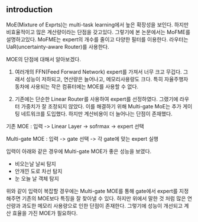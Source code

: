 ## introduction

MoE(Mixture of Exprts)는 multi-task learning에서 높은 확장성을 보인다. 하지만 비효율적이고 많은 계산량이라는 단점을 갖고있다. 그렇기에 본 논문에서는 MoFME를 설명하고있다. MoFME는 expert의 개수를 줄이고 다양한 필터를 이용한다. 라우터는 UaR(uncertainty-aware Router)를 사용한다.

MOE의 단점에 대해서 알아보겠다.
1. 여러개의
 FFN(Feed Forward Network) expert를 가져서 너무 크고 무겁다.
그래서 성능이 저하되고, 연산량은 늘어나고, 메모리사용량도 크다. 특히 자율주행자동차에 사용되는 작은 컴퓨터에는 MOE를 사용할 수 없다.  

2. 기존에는 단순한 Linear Router를 사용하여 expert를 선정하였다. 
그랬기에 라우터 가중치가 잘 조정되지 않았다. 이를 해결하기 위해 Multi-gate MoE는 추가 게이팅 네트워크를 도입했다.
하지만 계산비용이 더 늘어나는 단점이 존재했다.

기존 MOE
: 입력 -> Linear Layer -> sofrmax -> expert 선택

Multi-gate MOE
: 입력 -> gate 선택 -> 각 gate에 맞는 expert 실행

입력이 아래와 같은 경우에 Multi-gate MOE가 좋은 성능을 보였다.
-   비오는날 날씨 탐지
-   안개낀 도로 차선 탐지
-   눈 오늘 날 객체 탐지

위와 같이 입력이 복잡할 경우에는 Multi-gate MOE를 통해 gate에서 expert를 지정해주면 기존의 MOE보다 특징을 잘 찾아낼 수 있다.
하지만 위에서 말한 것 처럼 많은 연산량과 과도한 메모리 사용량으로 인한 단점이 존재한다.
그렇기에 성능이 개선되고 계산 효율을 가진 MOE가 필요하다.  
